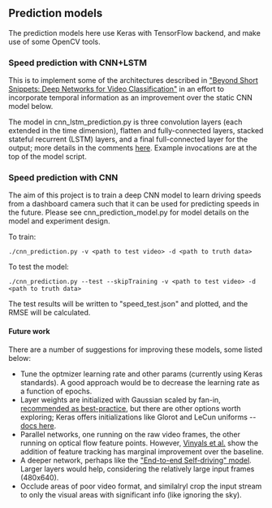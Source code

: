 ## Prediction models

The prediction models here use Keras with TensorFlow backend, and make use of some OpenCV tools.

### Speed prediction with CNN+LSTM

This is to implement some of the architectures described in ["Beyond Short Snippets: Deep Networks for Video Classification"](http://arxiv.org/abs/1503.08909) in an effort to incorporate temporal information as an improvement over the static CNN model below.

The model in cnn_lstm_prediction.py is three convolution layers (each extended in the time dimension), flatten and fully-connected layers, stacked stateful recurrent (LSTM) layers, and a final full-connected layer for the output; more details in the comments [here](https://github.com/BoltzmannBrain/self-driving/blob/master/models/cnn_lstm_prediction.py#L88). Example invocations are at the top of the model script.


### Speed prediction with CNN

The aim of this project is to train a deep CNN model to learn driving speeds from a dashboard camera such that it can be used for predicting speeds in the future. Please see cnn_prediction_model.py for model details on the model and experiment design.

To train:

```
./cnn_prediction.py -v <path to test video> -d <path to truth data>
```

To test the model:

```
./cnn_prediction.py --test --skipTraining -v <path to test video> -d <path to truth data>
```

The test results will be written to "speed_test.json" and plotted, and the RMSE will be calculated.


#### Future work

There are a number of suggestions for improving these models, some listed below:

* Tune the optmizer learning rate and other params (currently using Keras standards). A good approach would be to decrease the learning rate as a function of epochs.
* Layer weights are initialized with Gaussian scaled by fan-in, [recommended as best-practice](http://cs231n.github.io/neural-networks-2/), but there are other options worth exploring; Keras offers initializations like Glorot and LeCun uniforms -- [docs here](https://keras.io/initializations/).
* Parallel networks, one running on the raw video frames, the other running on optical flow feature points. However, [Vinyals et al.](http://arxiv.org/abs/1503.08909) show the addition of feature tracking has marginal improvement over the baseline.
* A deeper network, perhaps like the ["End-to-end Self-driving" model](https://arxiv.org/abs/1604.07316). Larger layers would help, considering the relatively large input frames (480x640).
* Occlude areas of poor video format, and similalryl crop the input stream to only the visual areas with significant info (like ignoring the sky).


